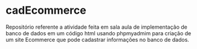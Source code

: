 # cadEcommerce
Repositório referente a atividade feita em sala aula de implementação de banco de dados em um código html usando phpmyadmim para criação de um site Ecommerce que pode cadastrar informações no banco de dados.
